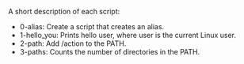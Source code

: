 A short description of each script:
+ 0-alias: Create a script that creates an alias.
+ 1-hello_you: Prints hello user, where user is the current Linux user.
+ 2-path: Add /action to the PATH.
+ 3-paths: Counts the number of directories in the PATH. 
